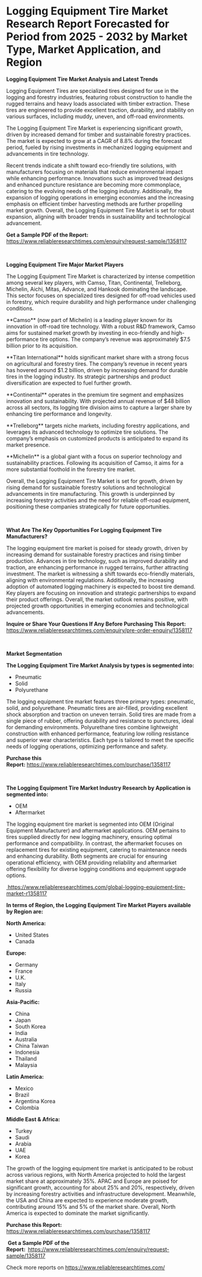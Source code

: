 <p><h1>Logging Equipment Tire Market Research Report Forecasted for Period from 2025 -  2032 by Market Type, Market Application, and Region</h1></p><p><strong>Logging Equipment Tire Market Analysis and Latest Trends</strong></p>
<p><p>Logging Equipment Tires are specialized tires designed for use in the logging and forestry industries, featuring robust construction to handle the rugged terrains and heavy loads associated with timber extraction. These tires are engineered to provide excellent traction, durability, and stability on various surfaces, including muddy, uneven, and off-road environments.</p><p>The Logging Equipment Tire Market is experiencing significant growth, driven by increased demand for timber and sustainable forestry practices. The market is expected to grow at a CAGR of 8.8% during the forecast period, fueled by rising investments in mechanized logging equipment and advancements in tire technology. </p><p>Recent trends indicate a shift toward eco-friendly tire solutions, with manufacturers focusing on materials that reduce environmental impact while enhancing performance. Innovations such as improved tread designs and enhanced puncture resistance are becoming more commonplace, catering to the evolving needs of the logging industry. Additionally, the expansion of logging operations in emerging economies and the increasing emphasis on efficient timber harvesting methods are further propelling market growth. Overall, the Logging Equipment Tire Market is set for robust expansion, aligning with broader trends in sustainability and technological advancement.</p></p>
<p><strong>Get a Sample PDF of the Report:&nbsp;</strong> <a href="https://www.reliableresearchtimes.com/enquiry/request-sample/1358117?utm_campaign=3264&utm_medium=2&utm_source=Github&utm_content=ia&utm_term=30032025&utm_id=logging-equipment-tire">https://www.reliableresearchtimes.com/enquiry/request-sample/1358117</a></p>
<p>&nbsp;</p>
<p><strong>Logging Equipment Tire Major Market Players</strong></p>
<p><p>The Logging Equipment Tire Market is characterized by intense competition among several key players, with Camso, Titan, Continental, Trelleborg, Michelin, Aichi, Mitas, Advance, and Hankook dominating the landscape. This sector focuses on specialized tires designed for off-road vehicles used in forestry, which require durability and high performance under challenging conditions.</p><p>**Camso** (now part of Michelin) is a leading player known for its innovation in off-road tire technology. With a robust R&D framework, Camso aims for sustained market growth by investing in eco-friendly and high-performance tire options. The company’s revenue was approximately $7.5 billion prior to its acquisition.</p><p>**Titan International** holds significant market share with a strong focus on agricultural and forestry tires. The company’s revenue in recent years has hovered around $1.2 billion, driven by increasing demand for durable tires in the logging industry. Its strategic partnerships and product diversification are expected to fuel further growth.</p><p>**Continental** operates in the premium tire segment and emphasizes innovation and sustainability. With projected annual revenue of $48 billion across all sectors, its logging tire division aims to capture a larger share by enhancing tire performance and longevity.</p><p>**Trelleborg** targets niche markets, including forestry applications, and leverages its advanced technology to optimize tire solutions. The company’s emphasis on customized products is anticipated to expand its market presence.</p><p>**Michelin** is a global giant with a focus on superior technology and sustainability practices. Following its acquisition of Camso, it aims for a more substantial foothold in the forestry tire market.</p><p>Overall, the Logging Equipment Tire Market is set for growth, driven by rising demand for sustainable forestry solutions and technological advancements in tire manufacturing. This growth is underpinned by increasing forestry activities and the need for reliable off-road equipment, positioning these companies strategically for future opportunities.</p></p>
<p>&nbsp;</p>
<p><strong>What Are The Key Opportunities For Logging Equipment Tire Manufacturers?</strong></p>
<p><p>The logging equipment tire market is poised for steady growth, driven by increasing demand for sustainable forestry practices and rising timber production. Advances in tire technology, such as improved durability and traction, are enhancing performance in rugged terrains, further attracting investment. The market is witnessing a shift towards eco-friendly materials, aligning with environmental regulations. Additionally, the increasing adoption of automated logging machinery is expected to boost tire demand. Key players are focusing on innovation and strategic partnerships to expand their product offerings. Overall, the market outlook remains positive, with projected growth opportunities in emerging economies and technological advancements.</p></p>
<p><strong>Inquire or Share Your Questions If Any Before Purchasing This Report:</strong> <a href="https://www.reliableresearchtimes.com/enquiry/pre-order-enquiry/1358117?utm_campaign=3264&utm_medium=2&utm_source=Github&utm_content=ia&utm_term=30032025&utm_id=logging-equipment-tire">https://www.reliableresearchtimes.com/enquiry/pre-order-enquiry/1358117</a></p>
<p>&nbsp;</p>
<p><strong>Market Segmentation</strong></p>
<p><strong>The Logging Equipment Tire Market Analysis by types is segmented into:</strong></p>
<p><ul><li>Pneumatic</li><li>Solid</li><li>Polyurethane</li></ul></p>
<p><p>The logging equipment tire market features three primary types: pneumatic, solid, and polyurethane. Pneumatic tires are air-filled, providing excellent shock absorption and traction on uneven terrain. Solid tires are made from a single piece of rubber, offering durability and resistance to punctures, ideal for demanding environments. Polyurethane tires combine lightweight construction with enhanced performance, featuring low rolling resistance and superior wear characteristics. Each type is tailored to meet the specific needs of logging operations, optimizing performance and safety.</p></p>
<p><strong>Purchase this Report:&nbsp;</strong><a href="https://www.reliableresearchtimes.com/purchase/1358117?utm_campaign=3264&utm_medium=2&utm_source=Github&utm_content=ia&utm_term=30032025&utm_id=logging-equipment-tire">https://www.reliableresearchtimes.com/purchase/1358117</a></p>
<p>&nbsp;</p>
<p><strong>The Logging Equipment Tire Market Industry Research by Application is segmented into:</strong></p>
<p><ul><li>OEM</li><li>Aftermarket</li></ul></p>
<p><p>The logging equipment tire market is segmented into OEM (Original Equipment Manufacturer) and aftermarket applications. OEM pertains to tires supplied directly for new logging machinery, ensuring optimal performance and compatibility. In contrast, the aftermarket focuses on replacement tires for existing equipment, catering to maintenance needs and enhancing durability. Both segments are crucial for ensuring operational efficiency, with OEM providing reliability and aftermarket offering flexibility for diverse logging conditions and equipment upgrade options.</p></p>
<p><a href="https://www.reliableresearchtimes.com/global-logging-equipment-tire-market-r1358117?utm_campaign=3264&utm_medium=2&utm_source=Github&utm_content=ia&utm_term=30032025&utm_id=logging-equipment-tire">&nbsp;https://www.reliableresearchtimes.com/global-logging-equipment-tire-market-r1358117</a></p>
<p><strong>In terms of Region, the Logging Equipment Tire Market Players available by Region are:</strong></p>
<p>
    <p> <strong> North America: </strong>
        <ul>
            <li>United States</li>
            <li>Canada</li>
        </ul>
        </p> 
    <p> <strong> Europe: </strong>
        <ul>
            <li>Germany</li>
            <li>France</li>
            <li>U.K.</li>
            <li>Italy</li>
            <li>Russia</li>
        </ul>
        </p> 
    <p> <strong> Asia-Pacific: </strong>
        <ul>
            <li>China</li>
            <li>Japan</li>
            <li>South Korea</li>
            <li>India</li>
            <li>Australia</li>
            <li>China Taiwan</li>
            <li>Indonesia</li>
            <li>Thailand</li>
            <li>Malaysia</li>
        </ul>
        </p> 
    <p> <strong> Latin America: </strong>
        <ul>
            <li>Mexico</li>
            <li>Brazil</li>
            <li>Argentina Korea</li>
            <li>Colombia</li>
        </ul>
        </p> 
    <p> <strong> Middle East & Africa: </strong>
        <ul>
            <li>Turkey</li>
            <li>Saudi</li>
            <li>Arabia</li>
            <li>UAE</li>
            <li>Korea</li>
        </ul>
    </p>
    </p>
<p><p>The growth of the logging equipment tire market is anticipated to be robust across various regions, with North America projected to hold the largest market share at approximately 35%. APAC and Europe are poised for significant growth, accounting for about 25% and 20%, respectively, driven by increasing forestry activities and infrastructure development. Meanwhile, the USA and China are expected to experience moderate growth, contributing around 15% and 5% of the market share. Overall, North America is expected to dominate the market significantly.</p></p>
<p><strong>Purchase this Report: </strong><a href="https://www.reliableresearchtimes.com/purchase/1358117?utm_campaign=3264&utm_medium=2&utm_source=Github&utm_content=ia&utm_term=30032025&utm_id=logging-equipment-tire">https://www.reliableresearchtimes.com/purchase/1358117</a></p>
<p>&nbsp;<strong>Get a Sample PDF of the Report:&nbsp;&nbsp;</strong><a href="https://www.reliableresearchtimes.com/enquiry/request-sample/1358117?utm_campaign=3264&utm_medium=2&utm_source=Github&utm_content=ia&utm_term=30032025&utm_id=logging-equipment-tire">https://www.reliableresearchtimes.com/enquiry/request-sample/1358117</a></p>
<p><strong></strong></p>
<p>Check more reports on <a href="https://www.reliableresearchtimes.com/?utm_campaign=3264&utm_medium=2&utm_source=Github&utm_content=ia&utm_term=30032025&utm_id=logging-equipment-tire">https://www.reliableresearchtimes.com/</a></p>